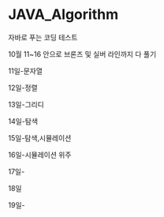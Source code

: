 # JAVA_Algorithm

자바로 푸는 코딩 테스트

10월 11~16 안으로 브론즈 및 실버 라인까지 다 풀기

11일-문자열

12일-정렬

13일-그리디

14일-탐색

15일-탐색,시뮬레이션

16일-시뮬레이션 위주

17일-

18일

19일-

